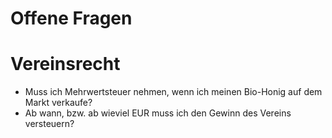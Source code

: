 # Offene Fragen

# Vereinsrecht
- Muss ich Mehrwertsteuer nehmen, wenn ich meinen Bio-Honig auf dem Markt verkaufe?
- Ab wann, bzw. ab wieviel EUR muss ich den Gewinn des Vereins versteuern?
